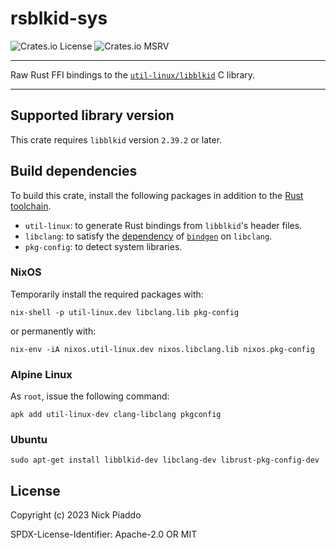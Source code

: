 # rsblkid-sys

![Crates.io License](https://img.shields.io/crates/l/rsblkid-sys?labelColor=%23222222&color=%230d0887)
![Crates.io MSRV](https://img.shields.io/crates/msrv/rsblkid-sys?labelColor=%23222222&color=%239c179e)

----

Raw Rust FFI bindings to the [`util-linux/libblkid`][1] C library.

----

## Supported library version

This crate requires `libblkid` version `2.39.2` or later.

## Build dependencies

To build this crate, install the following packages in addition to the [Rust
toolchain][4].

- `util-linux`: to generate Rust bindings from `libblkid`'s header files.
- `libclang`: to satisfy the [dependency][2] of [`bindgen`][3] on `libclang`.
- `pkg-config`: to detect system libraries.

### NixOS

Temporarily install the required packages with:

```console
nix-shell -p util-linux.dev libclang.lib pkg-config
```

or permanently with:

```console
nix-env -iA nixos.util-linux.dev nixos.libclang.lib nixos.pkg-config
```

### Alpine Linux

As `root`, issue the following command:

```console
apk add util-linux-dev clang-libclang pkgconfig
```

### Ubuntu

```console
sudo apt-get install libblkid-dev libclang-dev librust-pkg-config-dev
```

## License

Copyright (c) 2023 Nick Piaddo

SPDX-License-Identifier: Apache-2.0 OR MIT

[1]: https://github.com/util-linux/util-linux/tree/master
[2]: https://rust-lang.github.io/rust-bindgen/requirements.html#clang
[3]: https://crates.io/crates/bindgen
[4]: https://www.rust-lang.org/tools/install
